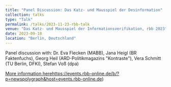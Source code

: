 ```yaml
---
title: "Panel Discussion: Das Katz- und Mausspiel der Desinformation"
collection: talks
type: "Talk"
permalink: /talks/2023-11-23-rbb-talk
venue: "Das Katz- und Mausspiel der Informationsverifikation, rbb 2023"
date: 2023-09-18
location: "Berlin, Deutschland"
---
```


Panel discussion with: Dr. Eva Flecken (MABB), Jana Heigl (BR Faktenfuchs), Georg Heil (ARD-Politikmagazins "Kontraste"), Vera Schmitt (TU Berlin, DFKI), Stefan Voß (dpa)

[More information here](https://events.rbb-online.de/b/?p=newspolygraph&host=events.rbb-online.de)https://events.rbb-online.de/b/?p=newspolygraph&host=events.rbb-online.de)


